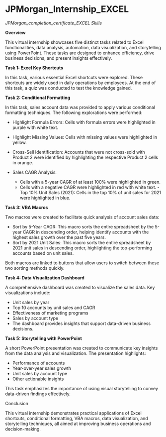 # JPMorgan_Internship_EXCEL
*JPMorgan_completion_certificate_EXCEL Skills*

**Overview**

This virtual internship showcases five distinct tasks related to Excel functionalities, data analysis, automation, data visualization, and storytelling using PowerPoint. These tasks are designed to enhance efficiency, drive business decisions, and present insights effectively.

**Task 1: Excel Key Shortcuts**

In this task, various essential Excel shortcuts were explored. These shortcuts are widely used in daily operations by employees. At the end of this task, a quiz was conducted to test the knowledge gained.

**Task 2: Conditional Formatting**

In this task, sales account data was provided to apply various conditional formatting techniques. The following explorations were performed:

- Highlight Formula Errors: Cells with formula errors were highlighted in purple with white text.

- Highlight Missing Values: Cells with missing values were highlighted in yellow.
- Cross-Sell Identification: Accounts that were not cross-sold with Product 2 were identified by highlighting the respective Product 2 cells in orange.
- Sales CAGR Analysis:
  - Cells with a 5-year CAGR of at least 100% were highlighted in green.
  - Cells with a negative CAGR were highlighted in red with white text.
-Top 10% Unit Sales (2021): Cells in the top 10% of unit sales for 2021 were highlighted in blue.

**Task 3: VBA Macros**

Two macros were created to facilitate quick analysis of account sales data:

- Sort by 5-Year CAGR: This macro sorts the entire spreadsheet by the 5-year CAGR in descending order, helping identify accounts with the highest sales growth over the past five years.
- Sort by 2021 Unit Sales: This macro sorts the entire spreadsheet by 2021 unit sales in descending order, highlighting the top-performing accounts based on unit sales.

Both macros are linked to buttons that allow users to switch between these two sorting methods quickly.

**Task 4: Data Visualization Dashboard**

A comprehensive dashboard was created to visualize the sales data. Key visualizations include:

- Unit sales by year
- Top 10 accounts by unit sales and CAGR
- Effectiveness of marketing programs
- Sales by account type
- The dashboard provides insights that support data-driven business decisions.

**Task 5: Storytelling with PowerPoint**

A short PowerPoint presentation was created to communicate key insights from the data analysis and visualization. The presentation highlights:

- Performance of accounts
- Year-over-year sales growth
- Unit sales by account type
- Other actionable insights
  
This task emphasizes the importance of using visual storytelling to convey data-driven findings effectively.

Conclusion

This virtual internship demonstrates practical applications of Excel shortcuts, conditional formatting, VBA macros, data visualization, and storytelling techniques, all aimed at improving business operations and decision-making.
